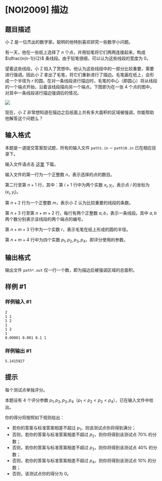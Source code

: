 # [NOI2009] 描边

## 题目描述

小 Z 是一位杰出的数学家。聪明的他特别喜欢研究一些数学小问题。

有一天，他在一张纸上选择了 $n$ 个点，并用铅笔将它们两两连接起来，构成 $\dfrac{n(n-1)}{2}$ 条线段。由于铅笔很细，可以认为这些线段的宽度为 $0$。

望着这些线段，小 Z 陷入了冥想中。他认为这些线段中的一部分比较重要，需要进行强调。因此小 Z 拿出了毛笔，将它们重新进行了描边。毛笔画在纸上，会形成一个半径为 $r$ 的圆。在对一条线段进行描边时，毛笔的中心（即圆心）将从线段的一个端点开始，沿着该线段描向另一个端点。下图即为在一张 $4$ 个点的图中，对其中一条线段进行描边强调后的情况。

![](https://cdn.luogu.com.cn/upload/pic/2616.png) 

现在，小 Z 非常想知道在描边之后纸面上共有多大面积的区域被强调，你能帮助他解答这个问题么？

## 输入格式

本题是一道提交答案型试题，所有的输入文件 `path1.in` $\sim$ `path10.in` 已在相应目录下。

输入文件请点击 [这里](http://pan.baidu.com/s/1gfeLZqz) 下载。

输入文件的第一行为一个正整数 $n$，表示选择的点的数目。

第二行至第 $n+1$ 行，其中：第 $i+1$ 行中为两个实数 $x_i,y_i$，表示点 $i$ 的坐标为 $(x_i,y_i)$。

第 $n+2$ 行为一个正整数 $m$，表示小 Z 认为比较重要的线段的条数。

第 $n+3$ 行至第 $n+m+2$ 行，每行有两个正整数 $a,b$，表示一条线段。其中 $a,b$ 两个数分别表示该线段的两个端点的编号。

第 $n+m+3$ 行中为一个实数 $r$，表示毛笔在纸上形成的圆的半径。

第 $n+m+4$ 行中为四个实数 $p_1,p_2,p_3,p_4$，即评分使用的参数。

## 输出格式

输出文件 `path*.out` 仅一行一个数，即为描边后被强调区域的总面积。

## 样例 #1

### 样例输入 #1
```
2
1 1
1 2
1
1 2
1
0.00001 0.001 0.1 1
```

### 样例输出 #1

```
5.1415927
```

## 提示

每个测试点单独评分。

本题设有 $4$ 个评分参数 $p_1,p_2,p_3,p_4$（$p_1 \lt p_2 \lt p_3 \lt p_4$），已在输入文件中给出。

你的得分将按照如下规则给出：

- 若你的答案与标准答案相差不超过 $p_1$，则该测试点你将得到满分；
- 否则，若你的答案与标准答案相差不超过 $p_2$，则你将得到该测试点 $70\%$ 的分数；
- 否则，若你的答案与标准答案相差不超过 $p_3$，则你将得到该测试点 $40\%$ 的分数；
- 否则，若你的答案与标准答案相差不超过 $p_4$，则你将得到该测试点 $10\%$ 的分数；
- 否则，该测试点你的得分为 $0$。
